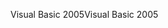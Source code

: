 <span data-ttu-id="e59ed-101">Visual Basic 2005</span><span class="sxs-lookup"><span data-stu-id="e59ed-101">Visual Basic 2005</span></span>
